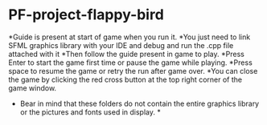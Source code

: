 # PF-project-flappy-bird
*Guide is present at start of game when you run it. 
*You just need to link SFML graphics library with your IDE and debug and run the .cpp file attached with it
*Then follow the guide present in game to play.
*Press Enter to start the game first time or pause the game while playing.
*Press space to resume the game or retry the run after game over.
*You can close the game by clicking the red cross button at the top right corner of the game window. 
* Bear in mind that these folders do not contain the entire graphics library or the pictures and fonts used in display. *
